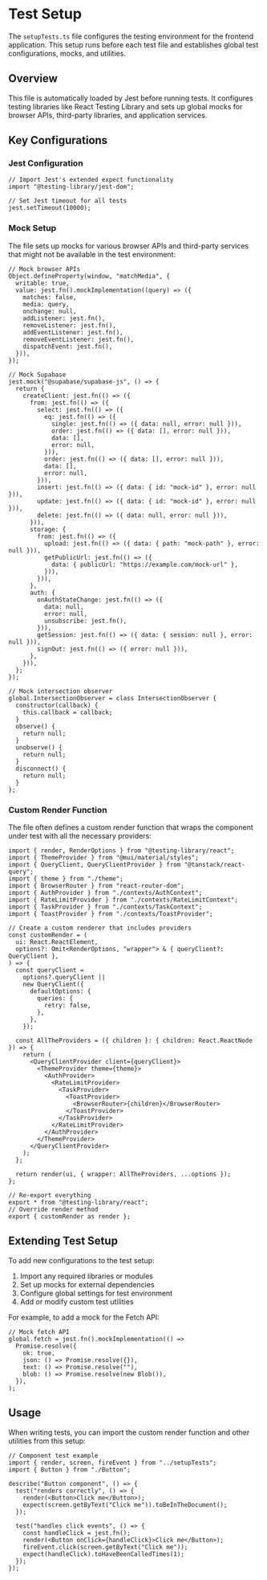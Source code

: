 # Test Setup

The `setupTests.ts` file configures the testing environment for the frontend application. This setup runs before each test file and establishes global test configurations, mocks, and utilities.

## Overview

This file is automatically loaded by Jest before running tests. It configures testing libraries like React Testing Library and sets up global mocks for browser APIs, third-party libraries, and application services.

## Key Configurations

### Jest Configuration

```tsx
// Import Jest's extended expect functionality
import "@testing-library/jest-dom";

// Set Jest timeout for all tests
jest.setTimeout(10000);
```

### Mock Setup

The file sets up mocks for various browser APIs and third-party services that might not be available in the test environment:

```tsx
// Mock browser APIs
Object.defineProperty(window, "matchMedia", {
  writable: true,
  value: jest.fn().mockImplementation((query) => ({
    matches: false,
    media: query,
    onchange: null,
    addListener: jest.fn(),
    removeListener: jest.fn(),
    addEventListener: jest.fn(),
    removeEventListener: jest.fn(),
    dispatchEvent: jest.fn(),
  })),
});

// Mock Supabase
jest.mock("@supabase/supabase-js", () => {
  return {
    createClient: jest.fn(() => ({
      from: jest.fn(() => ({
        select: jest.fn(() => ({
          eq: jest.fn(() => ({
            single: jest.fn(() => ({ data: null, error: null })),
            order: jest.fn(() => ({ data: [], error: null })),
            data: [],
            error: null,
          })),
          order: jest.fn(() => ({ data: [], error: null })),
          data: [],
          error: null,
        })),
        insert: jest.fn(() => ({ data: { id: "mock-id" }, error: null })),
        update: jest.fn(() => ({ data: { id: "mock-id" }, error: null })),
        delete: jest.fn(() => ({ data: null, error: null })),
      })),
      storage: {
        from: jest.fn(() => ({
          upload: jest.fn(() => ({ data: { path: "mock-path" }, error: null })),
          getPublicUrl: jest.fn(() => ({
            data: { publicUrl: "https://example.com/mock-url" },
          })),
        })),
      },
      auth: {
        onAuthStateChange: jest.fn(() => ({
          data: null,
          error: null,
          unsubscribe: jest.fn(),
        })),
        getSession: jest.fn(() => ({ data: { session: null }, error: null })),
        signOut: jest.fn(() => ({ error: null })),
      },
    })),
  };
});

// Mock intersection observer
global.IntersectionObserver = class IntersectionObserver {
  constructor(callback) {
    this.callback = callback;
  }
  observe() {
    return null;
  }
  unobserve() {
    return null;
  }
  disconnect() {
    return null;
  }
};
```

### Custom Render Function

The file often defines a custom render function that wraps the component under test with all the necessary providers:

```tsx
import { render, RenderOptions } from "@testing-library/react";
import { ThemeProvider } from "@mui/material/styles";
import { QueryClient, QueryClientProvider } from "@tanstack/react-query";
import { theme } from "./theme";
import { BrowserRouter } from "react-router-dom";
import { AuthProvider } from "./contexts/AuthContext";
import { RateLimitProvider } from "./contexts/RateLimitContext";
import { TaskProvider } from "./contexts/TaskContext";
import { ToastProvider } from "./contexts/ToastProvider";

// Create a custom renderer that includes providers
const customRender = (
  ui: React.ReactElement,
  options?: Omit<RenderOptions, "wrapper"> & { queryClient?: QueryClient },
) => {
  const queryClient =
    options?.queryClient ||
    new QueryClient({
      defaultOptions: {
        queries: {
          retry: false,
        },
      },
    });

  const AllTheProviders = ({ children }: { children: React.ReactNode }) => {
    return (
      <QueryClientProvider client={queryClient}>
        <ThemeProvider theme={theme}>
          <AuthProvider>
            <RateLimitProvider>
              <TaskProvider>
                <ToastProvider>
                  <BrowserRouter>{children}</BrowserRouter>
                </ToastProvider>
              </TaskProvider>
            </RateLimitProvider>
          </AuthProvider>
        </ThemeProvider>
      </QueryClientProvider>
    );
  };

  return render(ui, { wrapper: AllTheProviders, ...options });
};

// Re-export everything
export * from "@testing-library/react";
// Override render method
export { customRender as render };
```

## Extending Test Setup

To add new configurations to the test setup:

1. Import any required libraries or modules
2. Set up mocks for external dependencies
3. Configure global settings for test environment
4. Add or modify custom test utilities

For example, to add a mock for the Fetch API:

```tsx
// Mock fetch API
global.fetch = jest.fn().mockImplementation(() =>
  Promise.resolve({
    ok: true,
    json: () => Promise.resolve({}),
    text: () => Promise.resolve(""),
    blob: () => Promise.resolve(new Blob()),
  }),
);
```

## Usage

When writing tests, you can import the custom render function and other utilities from this setup:

```tsx
// Component test example
import { render, screen, fireEvent } from "../setupTests";
import { Button } from "./Button";

describe("Button component", () => {
  test("renders correctly", () => {
    render(<Button>Click me</Button>);
    expect(screen.getByText("Click me")).toBeInTheDocument();
  });

  test("handles click events", () => {
    const handleClick = jest.fn();
    render(<Button onClick={handleClick}>Click me</Button>);
    fireEvent.click(screen.getByText("Click me"));
    expect(handleClick).toHaveBeenCalledTimes(1);
  });
});
```
